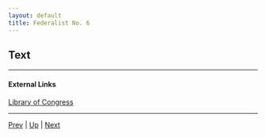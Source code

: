 ```yaml
---
layout: default
title: Federalist No. 6
---
```


## Text

---
#### External Links
[Library of Congress]()

---

[Prev](5.md) | [Up](README.md) | [Next](7.md)
